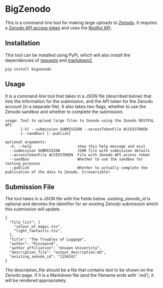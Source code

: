 # BigZenodo

This is a command-line tool for making large uploads to [Zenodo](https://zenodo.org/). It requires a [Zenodo API access token](https://zenodo.org/account/settings/applications/) and uses the [Restful API](https://developers.zenodo.org/).

## Installation

This tool can be installed using PyPi, which will also install the dependencies of [requests](https://pypi.org/project/requests/) and [markdown2](https://pypi.org/project/markdown2/).

```
pip install bigzenodo
```

## Usage

It is a command-line tool that takes in a JSON file (described below) that lists the information for the submission, and the API token for the Zenodo account (in a separate file). It also takes two flags, whether to use the Zenodo sandbox and whether to complete the submission.

```
usage: Tool to upload large files to Zenodo using the Zenodo RESTFUL API
       [-h] --submission SUBMISSION --accessTokenFile ACCESSTOKEN 
       [--sandbox] [--publish]

optional arguments:
  -h, --help                     show this help message and exit
  --submission SUBMISSION        JSON file with submission details
  --accessTokenFile ACCESSTOKEN  File with Zenodo API access token
  --sandbox                      Whether to use the sandbox for testing purposes
  --publish                      Whether to actually complete the publication of the data to Zenodo. Irreversible!
```

## Submission File

The tool takes in a JSON file with the fields below. *existing_zenodo_id* is optional and denotes the identifier for an existing Zenodo submission which this submission will update.

```
{
  "file_list": [
    "colour_of_magic.tsv",
    "light_fantastic.tsv",
  ],
  "title": "The Troubles of Luggage",
  "author": "Rincewind",
  "author_affiliation": "Unseen University",
  "description_file": "output_description.md",
  "existing_zenodo_id": "1156241"
}
```

The description_file should be a file that contains text to be shown on the Zenodo page. If it is a Markdown file (and the filename ends with '.md'), it will be rendered appropriately.


